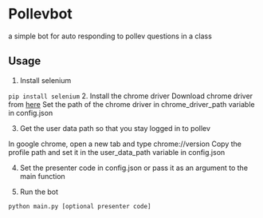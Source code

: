 # Pollevbot
a simple bot for auto responding to pollev questions in a class

## Usage


1. Install selenium

```pip install selenium```
2. Install the chrome driver
Download chrome driver from [here](https://sites.google.com/chromium.org/driver/)
Set the path of the chrome driver in chrome_driver_path variable in config.json

3. Get the user data path so that you stay logged in to pollev

In google chrome, open a new tab and type chrome://version
Copy the profile path and set it in the user_data_path variable in config.json

4. Set the presenter code in config.json or pass it as an argument to the main function

5. Run the bot

```python main.py [optional presenter code]```